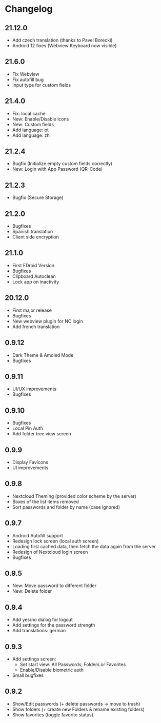 # Changelog

## 21.12.0

- Add czech translation (thanks to Pavel Borecki)
- Android 12 fixes (Webview Keyboard now visible)

## 21.6.0

- Fix Webview
- Fix autofill bug
- Input type for custom fields

## 21.4.0

- Fix: local cache
- New: Enable/Disable icons
- New: Custom fields
- Add language: pt
- Add language: zh

## 21.2.4

- Bugfix (Initialize empty custom fields correctly)
- New: Login with App Password (QR-Code)

## 21.2.3

- Bugfix (Secure Storage)

## 21.2.0

- Bugfixes
- Spanish translation
- Client side encryption

## 21.1.0

- First FDroid Version
- Bugfixes
- Clipboard Autoclean
- Lock app on inactivity

## 20.12.0

- First major release
- Bugfixes
- New webview plugin for NC login
- Add french translation

## 0.9.12

- Dark Theme & Amoled Mode
- Bugfixes

## 0.9.11

- UI/UX improvements
- Bugfixes

## 0.9.10

- Bugfixes
- Local Pin Auth
- Add folder tree view screen

## 0.9.9

- Display Favicons
- UI improvements

## 0.9.8

- Nextcloud Theming (provided color scheme by the server)
- Boxes of the list items removed
- Sort passwords and folder by name (case ignored)

## 0.9.7

- Android Autofill support
- Redesign lock screen (local auth screen)
- Loading first cached data, then fetch the data again from the server
- Redesign of Nextcloud login screen
- Bugfixes

## 0.9.5

- New: Move password to different folder
- New: Delete folder

## 0.9.4

- Add yes/no dialog for logout
- Add settings for the password strength
- Add translations: german

## 0.9.3

- Add settings screen:
    - Set start view: All Passwords, Folders or Favorites
    - Enable/Disable biometric auth
- Small bugfixes

## 0.9.2

- Show/Edit passwords (+ delete passwords -> move to trash)
- Show folders (+ create new Folders & rename existing folders)
- Show favorites (toggle favorite status)
